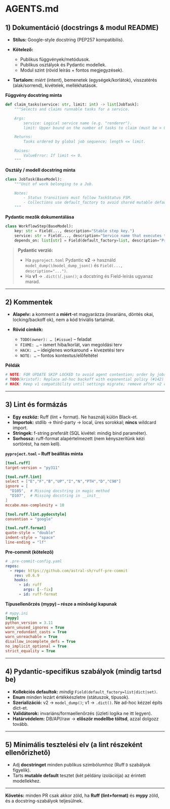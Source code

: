 # AGENTS.md

## 1) Dokumentáció (docstrings & modul README)

* **Stílus:** Google-style docstring (PEP257 kompatibilis).
* **Kötelező:**

  * Publikus függvények/metódusok.
  * Publikus osztályok és Pydantic modellek.
  * Modul szint (rövid leírás + fontos megjegyzések).
* **Tartalom:** *miért* (intent), bemenetek (egységek/korlátok), visszatérés (alak/sorrend), kivételek, mellékhatások.

**Függvény docstring minta**

```python
def claim_tasks(service: str, limit: int) -> list[JobTask]:
    """Selects and claims runnable tasks for a service.

    Args:
        service: Logical service name (e.g. "renderer").
        limit: Upper bound on the number of tasks to claim (must be > 0).

    Returns:
        Tasks ordered by global job sequence; length <= limit.

    Raises:
        ValueError: If limit <= 0.
    """
```

**Osztály / modell docstring minta**

```python
class JobTask(BaseModel):
    """Unit of work belonging to a Job.

    Notes:
        - Status transitions must follow TaskStatus FSM.
        - Collections use default_factory to avoid shared mutable defaults.
    """
```

**Pydantic mezők dokumentálása**

```python
class WorkflowStep(BaseModel):
    key: str = Field(..., description="Stable step key.")
    service: str = Field(..., description="Service name that executes this step.")
    depends_on: list[str] = Field(default_factory=list, description="Predecessor step keys.")
```

> **Pydantic verzió:**
>
> * Ha `pyproject.toml` Pydantic **v2** → használd `model_dump()`/`model_dump_json()` és `Field(..., description="...")`.
> * Ha **v1** → `.dict()`/`.json()`; a docstring és Field-leírás ugyanaz marad.

---

## 2) Kommentek

* **Alapelv:** a komment a **miért**-et magyarázza (invariáns, döntés okai, locking/backoff ok), nem a kód triviális tartalmát.
* **Rövid címkék:**

  * `TODO(owner): … [#issue]` – feladat
  * `FIXME: …` – ismert hiba/korlát, van megoldási terv
  * `HACK: …` – ideiglenes workaround + kivezetési terv
  * `NOTE: …` – fontos kontextus/előfeltétel

**Példák**

```python
# NOTE: FOR UPDATE SKIP LOCKED to avoid agent contention; order by jobs.order_seq is required.
# TODO(kristof): Replace ad-hoc backoff with exponential policy (#142)
# HACK: Keep v1 compatibility until settings migrate; remove after v2 cutover.
```

---

## 3) Lint és formázás

* **Egy eszköz:** Ruff (lint + format). Ne használj külön Black-et.
* **Importok:** stdlib → third-party → local, üres sorokkal; **nincs** wildcard import.
* **Stringek:** f-string preferált (SQL kivétel: mindig bind paraméter).
* **Sorhossz:** ruff-format alapértelmezett (nem kényszerítünk kézi sortörést, ha nem kell).

**`pyproject.toml` – Ruff beállítás minta**

```toml
[tool.ruff]
target-version = "py311"

[tool.ruff.lint]
select = ["E","F","B","UP","I","N","PTH","D","C90"]
ignore = [
  "D105",  # Missing docstring in magic method
  "D107",  # Missing docstring in __init__
]
mccabe.max-complexity = 10

[tool.ruff.lint.pydocstyle]
convention = "google"

[tool.ruff.format]
quote-style = "double"
indent-style = "space"
line-ending = "lf"
```

**Pre-commit (kötelező)**

```yaml
# .pre-commit-config.yaml
repos:
  - repo: https://github.com/astral-sh/ruff-pre-commit
    rev: v0.6.9
    hooks:
      - id: ruff
        args: [--fix]
      - id: ruff-format
```

**Típusellenőrzés (mypy) – része a minőségi kapunak**

```ini
# mypy.ini
[mypy]
python_version = 3.11
warn_unused_ignores = True
warn_redundant_casts = True
warn_unreachable = True
disallow_incomplete_defs = True
no_implicit_optional = True
strict_equality = True
```

---

## 4) Pydantic-specifikus szabályok (mindig tartsd be)

* **Kollekciós defaultok:** *mindig* `Field(default_factory=list|dict|set)`.
* **Enum** minden lezárt értékkészletre (státuszok, típusok).
* **Szerializáció:** v2 → `model_dump()`; v1 → `.dict()`. Ne ad-hoc kézzel építs dict-et.
* **Validátorok:** invariáns/formaellenőrzés (üzleti logika ne itt legyen).
* **Határvédelem:** DB/API/raw → **először modellbe töltsd**, azzal dolgozz tovább.

---

## 5) Minimális tesztelési elv (a lint részeként ellenőrizhető)

* Adj **docstringet** minden publikus szimbólumhoz (Ruff `D` szabályok figyelik).
* Tarts **mutable default** tesztet (két példány izolációja) az érintett modellekhez.

---

**Követés:** minden PR csak akkor zöld, ha **Ruff (lint+format)** és **mypy** zöld, és a docstring-szabályok teljesülnek.
